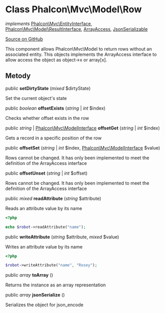 # Class **Phalcon\\Mvc\\Model\\Row**

*implements* [Phalcon\Mvc\EntityInterface](/[[language]]/[[version]]/api/Phalcon_Mvc_EntityInterface), [Phalcon\Mvc\Model\ResultInterface](/[[language]]/[[version]]/api/Phalcon_Mvc_Model_ResultInterface), [ArrayAccess](http://php.net/manual/en/class.arrayaccess.php), [JsonSerializable](http://php.net/manual/en/class.jsonserializable.php)

<a href="https://github.com/phalcon/cphalcon/blob/master/phalcon/mvc/model/row.zep" class="btn btn-default btn-sm">Source on GitHub</a>

This component allows Phalcon\\Mvc\\Model to return rows without an associated entity. This objects implements the ArrayAccess interface to allow access the object as object->x or array[x].

## Metody

public **setDirtyState** (*mixed* $dirtyState)

Set the current object's state

public *boolean* **offsetExists** (*string* | *int* $index)

Checks whether offset exists in the row

public *string* | [Phalcon\Mvc\ModelInterface](/[[language]]/[[version]]/api/Phalcon_Mvc_ModelInterface) **offsetGet** (*string* | *int* $index)

Gets a record in a specific position of the row

public **offsetSet** (*string* | *int* $index, [Phalcon\Mvc\ModelInterface](/[[language]]/[[version]]/api/Phalcon_Mvc_ModelInterface) $value)

Rows cannot be changed. It has only been implemented to meet the definition of the ArrayAccess interface

public **offsetUnset** (*string* | *int* $offset)

Rows cannot be changed. It has only been implemented to meet the definition of the ArrayAccess interface

public *mixed* **readAttribute** (*string* $attribute)

Reads an attribute value by its name

```php
<?php

echo $robot->readAttribute("name");

```

public **writeAttribute** (*string* $attribute, *mixed* $value)

Writes an attribute value by its name

```php
<?php

$robot->writeAttribute("name", "Rosey");

```

public *array* **toArray** ()

Returns the instance as an array representation

public *array* **jsonSerialize** ()

Serializes the object for json_encode